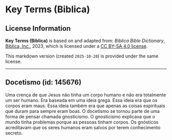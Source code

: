 # Key Terms (Biblica)

## License Information

**Key Terms (Biblica)** is based on and adapted from: _Biblica Bible Dictionary_, [Biblica, Inc.](https://www.biblica.com/), 2023, which is licensed under a [CC BY-SA 4.0 license](https://creativecommons.org/licenses/by-sa/4.0/legalcode.en).

This markdown version (created `2025-10-20`) is provided under the same license.



--------------------------------

## Docetismo (id: 145676)

Uma crença de que Jesus não tinha um corpo humano e não era totalmente um ser humano. Era baseada em uma ideia grega. Essa ideia era que os corpos eram maus. Essa ideia também era que apenas as coisas espirituais que duram para sempre eram boas. O docetismo se tornou parte de uma forma de pensar chamada gnosticismo. O gnosticismo explicava que o mundo tinha problemas porque as pessoas tinham corpos. Os gnósticos acreditavam que os seres humanos eram salvos por terem conhecimento secreto.


